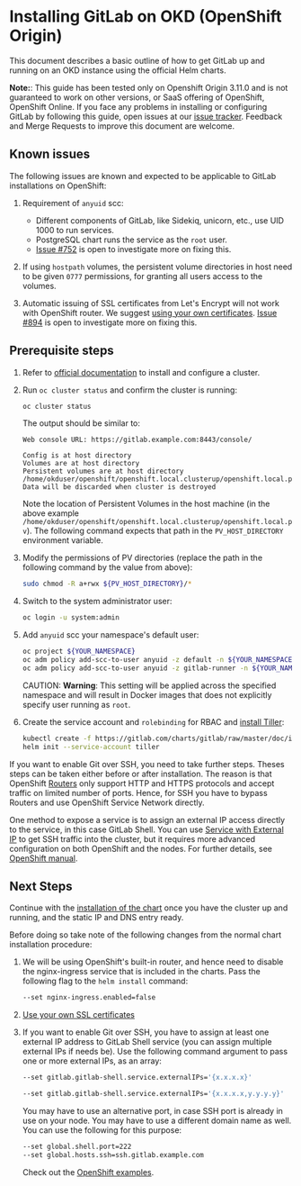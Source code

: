 # Installing GitLab on OKD (OpenShift Origin)

This document describes a basic outline of how to get GitLab up and running on
an OKD instance using the official Helm charts.

**Note:**:
This guide has been tested only on Openshift Origin 3.11.0 and is not guaranteed
to work on other versions, or SaaS offering of OpenShift, OpenShift Online.
If you face any problems in installing or configuring GitLab by following this
guide, open issues at our [issue tracker](https://gitlab.com/charts/gitlab/issues).
Feedback and Merge Requests to improve this document are welcome.

## Known issues

The following issues are known and expected to be applicable to GitLab
installations on OpenShift:

1. Requirement of `anyuid` scc:

    - Different components of GitLab, like Sidekiq, unicorn, etc., use UID 1000 to run services.
    - PostgreSQL chart runs the service as the `root` user.
    - [Issue #752](https://gitlab.com/charts/gitlab/issues/752) is open to investigate more on fixing this.

1. If using `hostpath` volumes, the persistent volume directories in host need to
   be given `0777` permissions, for granting all users access to the volumes.
1. Automatic issuing of SSL certificates from Let's Encrypt will not work with
   OpenShift router. We suggest [using your own certificates](../tls.md#option-2-use-your-own-wildcard-certificate).
   [Issue #894](https://gitlab.com/charts/gitlab/issues/894) is open to
   investigate more on fixing this.

## Prerequisite steps

1. Refer to [official documentation](https://www.okd.io/download.html#oc-platforms)
   to install and configure a cluster.
1. Run `oc cluster status` and confirm the cluster is running:

    ```bash
    oc cluster status
    ```

    The output should be similar to:

    ```
    Web console URL: https://gitlab.example.com:8443/console/

    Config is at host directory
    Volumes are at host directory
    Persistent volumes are at host directory /home/okduser/openshift/openshift.local.clusterup/openshift.local.pv
    Data will be discarded when cluster is destroyed
    ```

    Note the location of Persistent Volumes in the host machine (in the above example
    `/home/okduser/openshift/openshift.local.clusterup/openshift.local.pv`).
    The following command expects that path in the `PV_HOST_DIRECTORY` environment variable.

1. Modify the permissions of PV directories (replace the path in the following
   command by the value from above):

    ```bash
    sudo chmod -R a+rwx ${PV_HOST_DIRECTORY}/*
    ```

1. Switch to the system administrator user:

    ```bash
    oc login -u system:admin
    ```

1. Add `anyuid` scc your namespace's default user:

    ```bash
    oc project ${YOUR_NAMESPACE}
    oc adm policy add-scc-to-user anyuid -z default -n ${YOUR_NAMESPACE}
    oc adm policy add-scc-to-user anyuid -z gitlab-runner -n ${YOUR_NAMESPACE}
    ```

    CAUTION: **Warning**:
    This setting will be applied across the specified namespace and will result
    in Docker images that does not explicitly specify user running as `root`.

1. Create the service account and `rolebinding` for RBAC and [install Tiller](../tools.md#helm):

    ```bash
    kubectl create -f https://gitlab.com/charts/gitlab/raw/master/doc/installation/examples/rbac-config.yaml
    helm init --service-account tiller
    ```

If you want to enable Git over SSH, you need to take further steps. Theses steps can be taken either before
or after installation. The reason is that OpenShift [Routers](https://docs.okd.io/3.11/architecture/networking/routes.html#routers)
only support HTTP and HTTPS protocols and accept traffic on limited number of ports. Hence, for SSH you have to
bypass Routers and use OpenShift Service Network directly.

One method to expose a service is to assign an external IP access directly to the service, in this case GitLab
Shell. You can use [Service with External IP](https://docs.openshift.com/container-platform/3.11/dev_guide/expose_service/expose_internal_ip_service.html)
to get SSH traffic into the cluster, but it requires more advanced configuration on both OpenShift and the nodes.
For further details, see [OpenShift manual](https://docs.openshift.com/container-platform/3.11/dev_guide/expose_service/expose_internal_ip_service.html).



## Next Steps

Continue with the [installation of the chart](../deployment.md) once you have
the cluster up and running, and the static IP and DNS entry ready.

Before doing so take note of the following changes from the normal chart
installation procedure:

1. We will be using OpenShift's built-in router, and hence need to disable
   the nginx-ingress service that is included in the charts. Pass the following
   flag to the `helm install` command:

      ```bash
      --set nginx-ingress.enabled=false
      ```

1. [Use your own SSL certificates](../tls.md#option-2-use-your-own-wildcard-certificate)

1. If you want to enable Git over SSH, you have to assign at least one external IP address to GitLab
   Shell service (you can assign multiple external IPs if needs be). Use the following command argument
   to pass one or more external IPs, as an array:

    ```bash
    --set gitlab.gitlab-shell.service.externalIPs='{x.x.x.x}'
    ```

    ```bash
    --set gitlab.gitlab-shell.service.externalIPs='{x.x.x.x,y.y.y.y}'
    ```
   
   You may have to use an alternative port, in case SSH port is already in use on your node. You may
   have to use a different domain name as well. You can use the following for this purpose:

    ```bash
    --set global.shell.port=222
    --set global.hosts.ssh=ssh.gitlab.example.com
    ```

   Check out the [OpenShift examples](https://gitlab.com/charts/gitlab/tree/master/examples/openshift).
